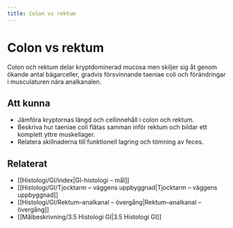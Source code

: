 ```yaml
---
title: Colon vs rektum
---
```


# Colon vs rektum

Colon och rektum delar kryptdominerad mucosa men skiljer sig åt genom ökande antal bägarceller, gradvis försvinnande taeniae coli och förändringar i musculaturen nära analkanalen.

## Att kunna
- Jämföra kryptornas längd och cellinnehåll i colon och rektum.
- Beskriva hur taeniae coli flätas samman inför rektum och bildar ett komplett yttre muskellager.
- Relatera skillnaderna till funktionell lagring och tömning av feces.

## Relaterat
- [[Histologi/GI/index|GI-histologi – mål]]
- [[Histologi/GI/Tjocktarm – väggens uppbyggnad|Tjocktarm – väggens uppbyggnad]]
- [[Histologi/GI/Rektum–analkanal – övergång|Rektum–analkanal – övergång]]
- [[Målbeskrivning/3.5 Histologi GI|3.5 Histologi GI]]
